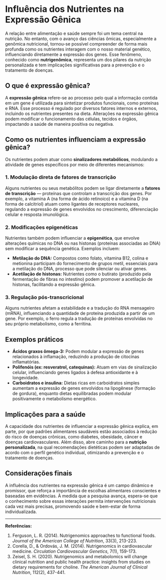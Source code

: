 
# Influência dos Nutrientes na Expressão Gênica

A relação entre alimentação e saúde sempre foi um tema central na nutrição. No entanto, com o avanço das ciências ômicas, especialmente a genômica nutricional, tornou-se possível compreender de forma mais profunda como os nutrientes interagem com o nosso material genético, influenciando diretamente a expressão dos genes. Esse fenômeno, conhecido como **nutrigenômica**, representa um dos pilares da nutrição personalizada e tem implicações significativas para a prevenção e o tratamento de doenças.

## O que é expressão gênica?

A **expressão gênica** refere-se ao processo pelo qual a informação contida em um gene é utilizada para sintetizar produtos funcionais, como proteínas e RNA. Esse processo é regulado por diversos fatores internos e externos, incluindo os nutrientes presentes na dieta. Alterações na expressão gênica podem modificar o funcionamento das células, tecidos e órgãos, impactando a saúde de maneira positiva ou negativa.

## Como os nutrientes influenciam a expressão gênica?

Os nutrientes podem atuar como **sinalizadores metabólicos**, modulando a atividade de genes específicos por meio de diferentes mecanismos:

### 1. Modulação direta de fatores de transcrição

Alguns nutrientes ou seus metabólitos podem se ligar diretamente a **fatores de transcrição** — proteínas que controlam a transcrição dos genes. Por exemplo, a vitamina A (na forma de ácido retinoico) e a vitamina D (na forma de calcitriol) atuam como ligantes de receptores nucleares, regulando a expressão de genes envolvidos no crescimento, diferenciação celular e resposta imunológica.

### 2. Modificações epigenéticas

Nutrientes também podem influenciar a **epigenética**, que envolve alterações químicas no DNA ou nas histonas (proteínas associadas ao DNA) sem modificar a sequência genética. Exemplos incluem:

- **Metilação do DNA:** Compostos como folato, vitamina B12, colina e metionina participam do fornecimento de grupos metil, essenciais para a metilação do DNA, processo que pode silenciar ou ativar genes.
- **Acetilação de histonas:** Nutrientes como o butirato (produzido pela fermentação de fibras no intestino) podem promover a acetilação de histonas, facilitando a expressão gênica.

### 3. Regulação pós-transcricional

Alguns nutrientes afetam a estabilidade e a tradução do RNA mensageiro (mRNA), influenciando a quantidade de proteína produzida a partir de um gene. Por exemplo, o ferro regula a tradução de proteínas envolvidas no seu próprio metabolismo, como a ferritina.

## Exemplos práticos

- **Ácidos graxos ômega-3:** Podem modular a expressão de genes relacionados à inflamação, reduzindo a produção de citocinas inflamatórias.
- **Polifenóis (ex: resveratrol, catequinas):** Atuam em vias de sinalização celular, influenciando genes ligados à defesa antioxidante e à longevidade.
- **Carboidratos e insulina:** Dietas ricas em carboidratos simples aumentam a expressão de genes envolvidos na lipogênese (formação de gordura), enquanto dietas equilibradas podem modular positivamente o metabolismo energético.

## Implicações para a saúde

A capacidade dos nutrientes de influenciar a expressão gênica explica, em parte, por que padrões alimentares saudáveis estão associados à redução do risco de doenças crônicas, como diabetes, obesidade, câncer e doenças cardiovasculares. Além disso, abre caminho para a **nutrição personalizada**, na qual recomendações dietéticas podem ser adaptadas de acordo com o perfil genético individual, otimizando a prevenção e o tratamento de doenças.

## Considerações finais

A influência dos nutrientes na expressão gênica é um campo dinâmico e promissor, que reforça a importância de escolhas alimentares conscientes e baseadas em evidências. À medida que a pesquisa avança, espera-se que o conhecimento sobre essas interações permita intervenções nutricionais cada vez mais precisas, promovendo saúde e bem-estar de forma individualizada.

---

**Referências:**

1. Ferguson, L. R. (2014). Nutrigenomics approaches to functional foods. *Journal of the American College of Nutrition*, 33(3), 213-223.
2. Corella, D., & Ordovás, J. M. (2014). Nutrigenomics in cardiovascular medicine. *Circulation Cardiovascular Genetics*, 7(1), 159-173.
3. Zeisel, S. H. (2020). Nutrigenomics and metabolomics will change clinical nutrition and public health practice: insights from studies on dietary requirements for choline. *The American Journal of Clinical Nutrition*, 112(2), 437-441.
```
